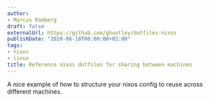 ```yaml
---
author:
- Marcus Ramberg
draft: false
externalUrl: https://github.com/ghuntley/dotfiles-nixos
publishDate: "2020-06-18T00:00:00+02:00"
tags:
- nixos
- linux
title: Reference nixos dotfiles for sharing between machines
---
```


A nice example of how to structure your nixos config to reuse across different machines.
